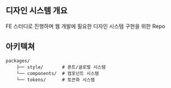 
## 디자인 시스템 개요
FE 스터디로 진행하며 웹 개발에 필요한 디자인 시스템 구현을 위한 Repo

## 아키텍쳐
````
packages/
    ├── style/       # 폰트/글로벌 시스템
    └── components/  # 컴포넌트 시스템
    └── tokens/      # 토큰화 시스템
````
